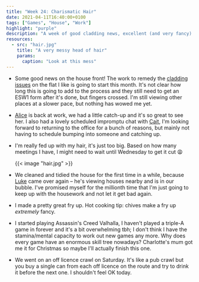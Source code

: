 ```yaml
---
title: "Week 24: Charismatic Hair"
date: 2021-04-11T16:40:00+0100
tags: ["Games", "House", "Work"]
highlight: "purple"
description: "A week of good cladding news, excellent (and very fancy) fry ups, having too much hair, and an off licence crawl."
resources:
  - src: "hair.jpg"
    title: "A very messy head of hair"
    params:
      caption: "Look at this mess"
---
```


  * Some good news on the house front! The work to remedy the [cladding issues](/weeknotes/21/) on the flat I like is going to start this month. It's not clear how long this is going to add to the process and they still need to get an ESW1 form after it's done, but fingers crossed. I'm still viewing other places at a slower pace, but nothing has wowed me yet.

  * [Alice](https://alicebartlett.co.uk/) is back at work, we had a little catch-up and it's so great to see her. I also had a lovely scheduled impromptu chat with [Cait](https://twitter.com/caitoriordan), I'm looking forward to returning to the office for a bunch of reasons, but mainly not having to schedule bumping into someone and catching up.

  * I'm really fed up with my hair, it's just too big. Based on how many meetings I have, I might need to wait until Wednesday to get it cut :weary:

    {{< image "hair.jpg" >}}

  * We cleaned and tidied the house for the first time in a while, because [Luke](https://twitter.com/lucas42) came over again – he's viewing houses nearby and is in our bubble. I've promised myself for the millionth time that I'm just going to keep up with the housework and not let it get bad again.

  * I made a pretty great fry up. Hot cooking tip: chives make a fry up _extremely_ fancy.

  * I started playing Assassin's Creed Valhalla, I haven't played a triple-A game in forever and it's a bit overwhelming tbh; I don't think I have the stamina/mental capacity to work out new games any more. Why does every game have an enormous skill tree nowadays? Charlotte's mum got me it for Christmas so maybe I'll actually finish this one.

  * We went on an off licence crawl on Saturday. It's like a pub crawl but you buy a single can from each off licence on the route and try to drink it before the next one. I shouldn't feel OK today.
